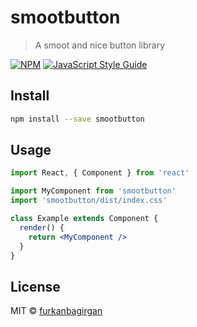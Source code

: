 # smootbutton

> A smoot and nice button library

[![NPM](https://img.shields.io/npm/v/smootbutton.svg)](https://www.npmjs.com/package/smootbutton) [![JavaScript Style Guide](https://img.shields.io/badge/code_style-standard-brightgreen.svg)](https://standardjs.com)

## Install

```bash
npm install --save smootbutton
```

## Usage

```jsx
import React, { Component } from 'react'

import MyComponent from 'smootbutton'
import 'smootbutton/dist/index.css'

class Example extends Component {
  render() {
    return <MyComponent />
  }
}
```

## License

MIT © [furkanbagirgan](https://github.com/furkanbagirgan)
